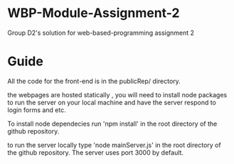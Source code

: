 # WBP-Module-Assignment-2
 Group D2's solution for web-based-programming assignment 2
 
# Guide

All the code for the front-end is in the publicRep/ directory.

the webpages are hosted statically , you will need to install  node packages to run the server on your local machine and have the server respond to login forms and etc.

To install node dependecies run 'npm install' in the root directory of the github repository.

to run the server locally type 'node mainServer.js' in the root directory of the github repository. The server uses port 3000 by default.

